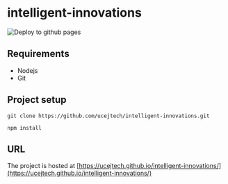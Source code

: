 # intelligent-innovations

![Deploy to github pages](https://github.com/ucejtech/intelligent-innovations/workflows/Deploy%20to%20github%20pages/badge.svg?branch=main)

## Requirements

- Nodejs
- Git

## Project setup

```
git clone https://github.com/ucejtech/intelligent-innovations.git

npm install

```

## URL

The project is hosted at [https://ucejtech.github.io/intelligent-innovations/](https://ucejtech.github.io/intelligent-innovations/)
